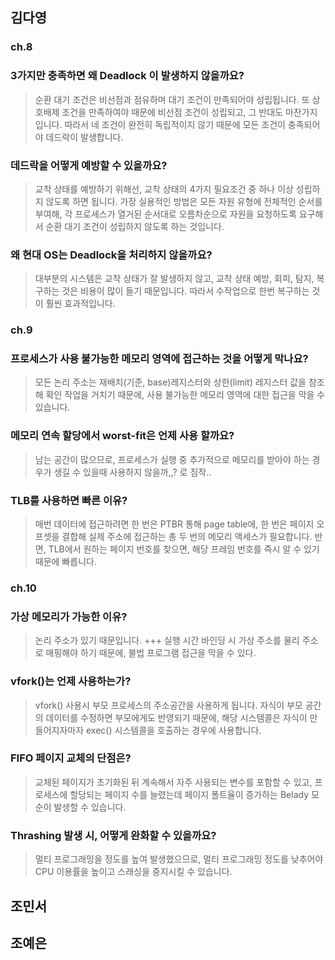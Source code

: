 ## 김다영

### ch.8
### 3가지만 충족하면 왜 Deadlock 이 발생하지 않을까요?
> 순환 대기 조건은 비선점과 점유하며 대기 조건이 만족되어야 성립됩니다.
> 또 상호배제 조건을 만족하여야 때문에 비선점 조건이 성립되고, 그 반대도 마찬가지 입니다.
> 따라서 네 조건이 완전히 독립적이지 않기 때문에 모든 조건이 충족되어야 데드락이 발생합니다.

### 데드락을 어떻게 예방할 수 있을까요?
> 교착 상태를 예방하기 위해선, 교착 상태의 4가지 필요조건 중 하나 이상 성립하지 않도록 하면 됩니다.
> 가장 실용적인 방법은 모든 자원 유형에 전체적인 순서를 부여해, 각 프로세스가 열거된 순서대로 오름차순으로 자원을 요청하도록 요구해서 순환 대기 조건이 성립하지 않도록 하는 것입니다.


### 왜 현대 OS는 Deadlock을 처리하지 않을까요?
> 대부분의 시스템은 교착 상태가 잘 발생하지 않고, 교착 상태 예방, 회피, 탐지, 복구하는 것은 비용이 많이 들기 때문입니다. 따라서 수작업으로 한번 복구하는 것이 훨씬 효과적입니다.

### ch.9
### 프로세스가 사용 불가능한 메모리 영역에 접근하는 것을 어떻게 막나요?
> 모든 논리 주소는 재배치(기준, base)레지스터와 상한(limit) 레지스터 값을 참조해 확인 작업을 거치기 때문에, 사용 불가능한 메모리 영역에 대한 접근을 막을 수 있습니다.

### 메모리 연속 할당에서 worst-fit은 언제 사용 할까요?
> 남는 공간이 많으므로, 프로세스가 실행 중 추가적으로 메모리를 받아야 하는 경우가 생길 수 있을때 사용하지 않을까,,? 로 짐작..

### TLB를 사용하면 빠른 이유?
> 매번 데이터에 접근하려면 한 번은 PTBR 통해 page table에, 한 번은 페이지 오프셋을 결합해 실제 주소에 접근하는 총 두 번의 메모리 액세스가 필요합니다.
> 반면, TLB에서 원하는 페이지 번호를 찾으면, 해당 프레임 번호를 즉시 알 수 있기 때문에 빠릅니다.

### ch.10
### 가상 메모리가 가능한 이유?
> 논리 주소가 있기 때문입니다.
> +++ 실행 시간 바인딩 시 가상 주소를 물리 주소로 매핑해야 하기 때문에, 불법 프로그램 접근을 막을 수 있다.

### vfork()는 언제 사용하는가?
> vfork() 사용시 부모 프로세스의 주소공간을 사용하게 됩니다. 자식이 부모 공간의 데이터를 수정하면 부모에게도 반영되기 때문에, 해당 시스템콜은 자식이 만들어지자마자 exec() 시스템콜을 호출하는 경우에 사용합니다.

### FIFO 페이지 교체의 단점은?
> 교체된 페이지가 초기화된 뒤 계속해서 자주 사용되는 변수를 포함할 수 있고, 프로세스에 할당되는 페이지 수를 늘렸는데 페이지 폴트율이 증가하는 Belady 모순이 발생할 수 있습니다.

### Thrashing 발생 시, 어떻게 완화할 수 있을까요?
> 멀티 프로그래밍을 정도를 높여 발생했으므로, 멀티 프로그래밍 정도를 낮추어야 CPU 이용률을 높이고 스래싱을 중지시킬 수 있습니다.


## 조민서



## 조예은
